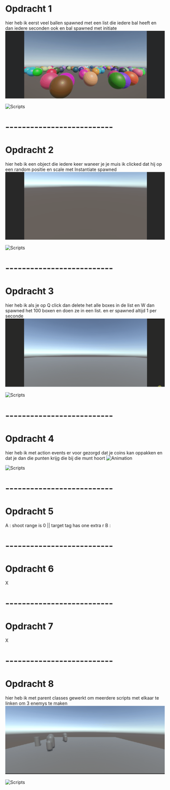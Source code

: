 # Opdracht 1
hier heb ik eerst veel ballen spawned met een list die iedere bal heeft en dan iedere seconden ook en bal spawned met initiate
![Animation](Gifs/1.1.gif)

![Scripts](Assets/Scripts/Opdr1)

# --------------------------
# Opdracht 2
hier heb ik een object die iedere keer waneer je je muis ik clicked dat hij op een random positie en scale met Instantiate spawned
![Animation](Gifs/2.gif)

![Scripts](Assets/Scripts/Opdr2)

# --------------------------
# Opdracht 3
hier heb ik als je op Q click dan delete het alle boxes in de list en W dan spawned het 100 boxen en doen ze in een list. en er spawned altijd 1 per seconde
![Animation](Gifs/3.gif)

![Scripts](Assets/Scripts/Opdr3)

# --------------------------
# Opdracht 4
hier heb ik met action events er voor gezorgd dat je coins kan oppakken en dat je dan die punten krijg die bij die munt hoort
![Animation](Gifs/4.gif)

![Scripts](Assets/Scripts/Opdr4)

# --------------------------
# Opdracht 5
A : shoot range is 0    ||    target tag has one extra r
B : 

# --------------------------
# Opdracht 6
 X 

# --------------------------
# Opdracht 7
 X

# --------------------------
# Opdracht 8
hier heb ik met parent classes gewerkt om meerdere scripts met elkaar te linken om 3 enemys te maken
![Animation](Gifs/8.gif)

![Scripts](Assets/Scripts/Opdr8)
 
